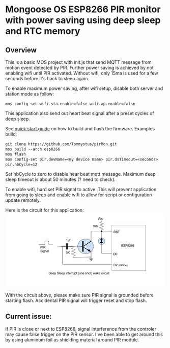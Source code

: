 # Mongoose OS ESP8266 PIR monitor with power saving using deep sleep and RTC memory

## Overview
This is a basic MOS project with init.js that send MQTT message from motion event detected by PIR.  Further power saving is achieved by not enabling wifi until PIR activated.  Without wifi, only 15ma is used for a few seconds before it's back to sleep again.

To enable maximum power saving, after wifi setup, disable both server and station mode as follow:
```
mos config-set wifi.sta.enable=false wifi.ap.enable=false
```

This application also send out heart beat signal after a preset cycles of deep sleep.

See [quick start guide](https://mongoose-os.com/docs/quickstart/setup.html)
on how to build and flash the firmware.
Examples build:
```
git clone https://github.com/Tommystus/pirMon.git
mos build --arch esp8266
mos flash
mos config-set pir.devName=<my device name> pir.dsTimeout=<seconds> pir.hbCycle=12
```
Set hbCycle to zero to disable hear beat mqtt message.  Maximum deep sleep timeout is about 50 minutes (? need to check).

To enable wifi, hard set PIR signal to active.  This will prevent application from going to sleep and enable wifi to allow for script or configuration update remotely.

Here is the circuit for this application:
![PIR sleep interrupt](https://github.com/Tommystus/PIR-Monitor/raw/master/ESP8266%20PIR%20Sleep%20Interrupt%20Circuit.png)

With the circuit above, please make sure PIR signal is grounded before starting flash.  Accidental PIR signal will trigger reset and stop flash.

## Current issue:
If PIR is close or next to ESP8266, signal interference from the controler may cause false trigger on the PIR sensor.  I've been able to get around this by using aluminum foil as shielding material around PIR module.

